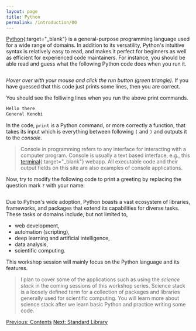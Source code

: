```yaml
---
layout: page
title: Python
permalink: /introduction/00
---
```


[Python](https://www.python.org/){:target="_blank"} is a general-purpose
programming language
used for a wide range of domains. In addition to its versatility,
Python's intuitive syntax is relatively easy to read, and makes it perfect for
beginners as well as efficient for experienced code maintainers. For instance,
you should be able read and guess what the following Python code does when you
run it.

<div class="language-python highlighter-rouge">
<pre class="highlight"><script type="py-editor" worker>
print("Hello there")
print("General Kenobi")
</script></pre></div>

*Hover over with your mouse and click the run button (green triangle)*. If you
have guessed that this code just prints some lines, then you are correct.

You should see the folliwing lines when you run the above print commands.

```sh
Hello there
General Kenobi
```

In the code, `print` is a Python command, or more correctly a function, that
takes its input which is everything between following `(` and `)` and outputs it
to the *console*.

> Console in programming refers to any interface for interacting with a computer
program. Console is usually a text based interface, e.g., this
[terminal](/pythonlab/terminal/){:target="_blank"} webapp.
All executable code and their output fields on this site are also examples of
console applications.

Now, try to modify the following code to print a greeting by replacing the
question mark `?` with your name:

<div class="language-python highlighter-rouge">
<pre class="highlight"><script type="py-editor" worker>
print("Hello ?")
</script></pre></div>

Due to Python's wide adoption, Python boasts a vast ecosystem of
libraries, frameworks, and packages that extend its capabilities for diverse
tasks. These tasks or domains include, but not limited to,

- web development,
- automation (scripting),
- deep learning and artificial intelligence,
- data analysis,
- scientific computing.

This workshop session will mainly focus on the Python language and its features.

> I plan to cover some of the applications such as using the *science stack* in the
coming sessions of this workshop series. Science stack is a loosely defined term
for a collection of packages and libraries generally used for scientific computing.
You will learn more about science stack after we learn basic Python and practice
writing some code.

<div class="prevnextlinks">
    <a id="previous" href="/pythonlab/introduction/">Previous: Contents</a>
    <a id="next" href="01">Next: Standard Library</a>
</div>
<script src="{{ '/assets/js/navigation.js' | relative_url }}" defer></script>
